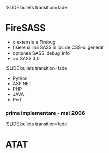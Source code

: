 !SLIDE bullets transition=fade

# FireSASS
* o extensie a Firebug
* fisiere si linii SASS in loc de CSS-ul generat
* optiunea SASS :debug_info
* \>= SASS 3.0


!SLIDE  bullets transition=fade

* Python
* ASP.NET
* PHP
* JAVA
* Perl

### prima implementare - mai 2006


!SLIDE bullets transition=fade

# ATAT